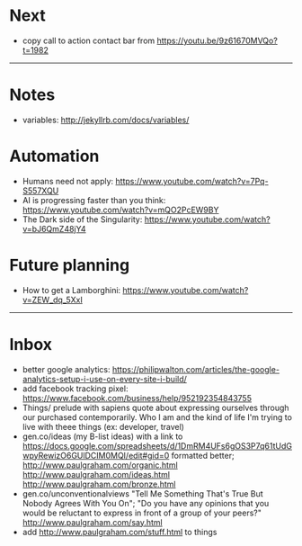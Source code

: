 # Next

* copy call to action contact bar from https://youtu.be/9z61670MVQo?t=1982

---

# Notes

* variables: http://jekyllrb.com/docs/variables/

# Automation

* Humans need not apply: https://www.youtube.com/watch?v=7Pq-S557XQU
* AI is progressing faster than you think: https://www.youtube.com/watch?v=mQO2PcEW9BY
* The Dark side of the Singularity: https://www.youtube.com/watch?v=bJ6QmZ48jY4

# Future planning

* How to get a Lamborghini: https://www.youtube.com/watch?v=ZEW_dq_5XxI

---

# Inbox

* better google analytics: https://philipwalton.com/articles/the-google-analytics-setup-i-use-on-every-site-i-build/
* add facebook tracking pixel: https://www.facebook.com/business/help/952192354843755
* Things/ prelude with sapiens quote about expressing ourselves through our purchased contemporarily. Who I am and the kind of life I'm trying to live with theee things (ex: developer, travel)
* gen.co/ideas (my B-list ideas) with a link to https://docs.google.com/spreadsheets/d/1DmRM4UFs6gOS3P7q61tUdGwpyRewizO6GUlDCIM0MQI/edit#gid=0 formatted better; http://www.paulgraham.com/organic.html http://www.paulgraham.com/ideas.html http://www.paulgraham.com/bronze.html
* gen.co/unconventionalviews "Tell Me Something That's True But Nobody Agrees With You On"; "Do you have any opinions that you would be reluctant to express in front of a group of your peers?" http://www.paulgraham.com/say.html
* add http://www.paulgraham.com/stuff.html to things
